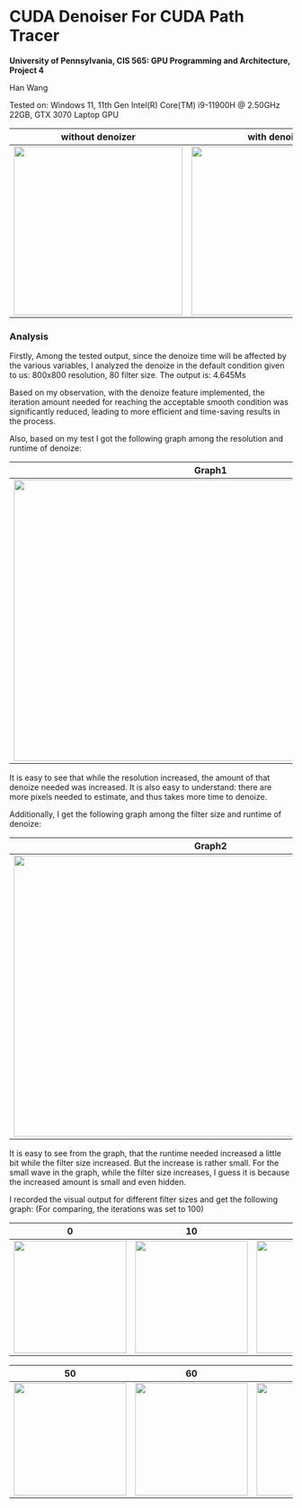 CUDA Denoiser For CUDA Path Tracer
==================================

**University of Pennsylvania, CIS 565: GPU Programming and Architecture, Project 4**

Han Wang

Tested on: Windows 11, 11th Gen Intel(R) Core(TM) i9-11900H @ 2.50GHz 22GB, GTX 3070 Laptop GPU

|without denoizer|with denoize|
|:-----:|:-----:|
|<img src="https://github.com/Ibm510000/Project4-CUDA-Denoiser/blob/base-code/img/cornell.2023-10-19_01-52-06z.181samp.png" width="300" height="300">|<img src="https://github.com/Ibm510000/Project4-CUDA-Denoiser/blob/base-code/img/cornell.2023-10-20_23-54-52z.277samp.png" width="300" height="300">
### Analysis
Firstly, Among the tested output, since the denoize time will be affected by the various variables, I analyzed the denoize in the default condition given to us:
800x800 resolution, 80 filter size. The output is: 4.645Ms


Based on my observation, with the denoize feature implemented, the iteration amount needed for reaching the acceptable smooth condition was significantly reduced, leading to more efficient and time-saving results in the process.

Also, based on my test I got the following graph among the resolution and runtime of denoize:

|Graph1|
|:-----:|
|<img src="https://github.com/Ibm510000/Project4-CUDA-Denoiser/blob/base-code/img/denoize_resolution.png" width="700" height="500">



It is easy to see that while the resolution increased, the amount of that denoize needed was increased. It is also easy to understand: there are more pixels needed to estimate, and thus takes more time to denoize.

Additionally, I get the following graph among the filter size and runtime of denoize:

|Graph2|
|:-----:|
|<img src="https://github.com/Ibm510000/Project4-CUDA-Denoiser/blob/base-code/img/resolution.png" width="700" height="500">

It is easy to see from the graph, that the runtime needed increased a little bit while the filter size increased. But the increase is rather small. For the small wave in the graph, while the filter size increases, I guess it is because the increased amount is small and even hidden.


I recorded the visual output for different filter sizes and get the following graph:
(For comparing, the iterations was set to 100)

|0|10|20|30|40|
|:-----:|:-----:|:-----:|:-----:|:-----:|
|<img src="https://github.com/Ibm510000/Project4-CUDA-Denoiser/blob/base-code/img/cornell.2023-10-21_00-28-26z.100samp.png" width="200" height="200">|<img src="https://github.com/Ibm510000/Project4-CUDA-Denoiser/blob/base-code/img/cornell.2023-10-21_00-33-12z.100samp.png" width="200" height="200">|<img src="https://github.com/Ibm510000/Project4-CUDA-Denoiser/blob/base-code/img/cornell.2023-10-21_00-33-40z.100samp.png" width="200" height="200">|<img src="https://github.com/Ibm510000/Project4-CUDA-Denoiser/blob/base-code/img/cornell.2023-10-21_00-34-03z.100samp.png" width="200" height="200" >| <img src="https://github.com/Ibm510000/Project4-CUDA-Denoiser/blob/base-code/img/cornell.2023-10-21_00-34-22z.100samp.png" width="200" height="200" >

|50|60|70|80|90|
|:-----:|:-----:|:-----:|:-----:|:-----:|
|<img src="https://github.com/Ibm510000/Project4-CUDA-Denoiser/blob/base-code/img/cornell.2023-10-21_00-34-56z.100samp.png" width="200" height="200">|<img src="https://github.com/Ibm510000/Project4-CUDA-Denoiser/blob/base-code/img/cornell.2023-10-21_00-35-21z.97samp.png" width="200" height="200">|<img src="https://github.com/Ibm510000/Project4-CUDA-Denoiser/blob/base-code/img/cornell.2023-10-21_00-35-21z.100samp.png" width="200" height="200">|<img src="https://github.com/Ibm510000/Project4-CUDA-Denoiser/blob/base-code/img/cornell.2023-10-21_00-35-44z.100samp.png" width="200" height="200" >| <img src="https://github.com/Ibm510000/Project4-CUDA-Denoiser/blob/base-code/img/cornell.2023-10-21_00-36-01z.100samp.png" width="200" height="200" >






